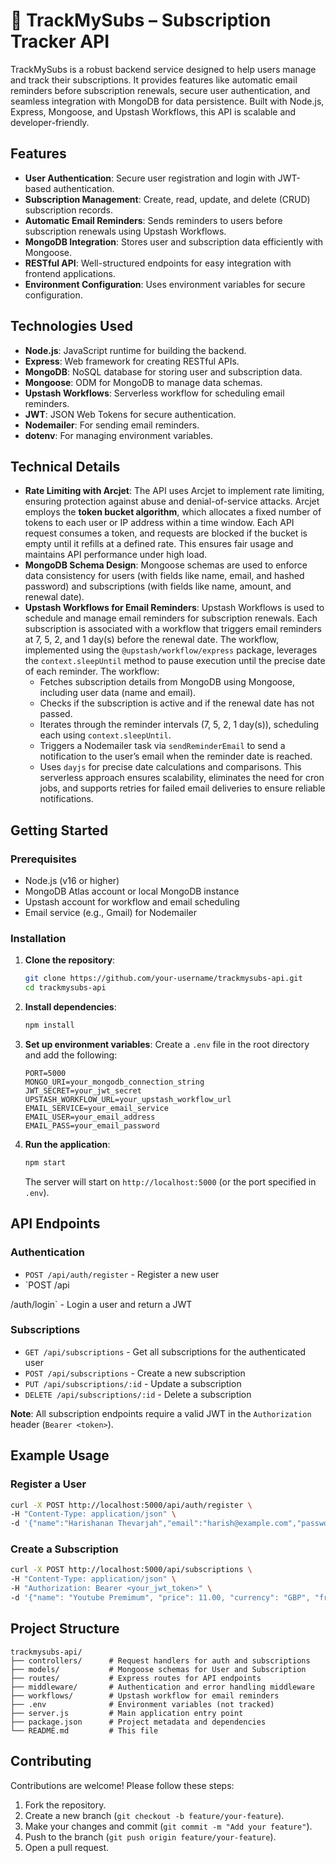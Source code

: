 # 📧 TrackMySubs – Subscription Tracker API

TrackMySubs is a robust backend service designed to help users manage and track their subscriptions. It provides features like automatic email reminders before subscription renewals, secure user authentication, and seamless integration with MongoDB for data persistence. Built with Node.js, Express, Mongoose, and Upstash Workflows, this API is scalable and developer-friendly.

## Features
- **User Authentication**: Secure user registration and login with JWT-based authentication.
- **Subscription Management**: Create, read, update, and delete (CRUD) subscription records.
- **Automatic Email Reminders**: Sends reminders to users before subscription renewals using Upstash Workflows.
- **MongoDB Integration**: Stores user and subscription data efficiently with Mongoose.
- **RESTful API**: Well-structured endpoints for easy integration with frontend applications.
- **Environment Configuration**: Uses environment variables for secure configuration.

## Technologies Used
- **Node.js**: JavaScript runtime for building the backend.
- **Express**: Web framework for creating RESTful APIs.
- **MongoDB**: NoSQL database for storing user and subscription data.
- **Mongoose**: ODM for MongoDB to manage data schemas.
- **Upstash Workflows**: Serverless workflow for scheduling email reminders.
- **JWT**: JSON Web Tokens for secure authentication.
- **Nodemailer**: For sending email reminders.
- **dotenv**: For managing environment variables.


## Technical Details
- **Rate Limiting with Arcjet**: The API uses Arcjet to implement rate limiting, ensuring protection against abuse and denial-of-service attacks. Arcjet employs the **token bucket algorithm**, which allocates a fixed number of tokens to each user or IP address within a time window. Each API request consumes a token, and requests are blocked if the bucket is empty until it refills at a defined rate. This ensures fair usage and maintains API performance under high load.
- **MongoDB Schema Design**: Mongoose schemas are used to enforce data consistency for users (with fields like name, email, and hashed password) and subscriptions (with fields like name, amount, and renewal date).
- **Upstash Workflows for Email Reminders**: Upstash Workflows is used to schedule and manage email reminders for subscription renewals. Each subscription is associated with a workflow that triggers email reminders at 7, 5, 2, and 1 day(s) before the renewal date. The workflow, implemented using the `@upstash/workflow/express` package, leverages the `context.sleepUntil` method to pause execution until the precise date of each reminder. The workflow:
  - Fetches subscription details from MongoDB using Mongoose, including user data (name and email).
  - Checks if the subscription is active and if the renewal date has not passed.
  - Iterates through the reminder intervals (7, 5, 2, 1 day(s)), scheduling each using `context.sleepUntil`.
  - Triggers a Nodemailer task via `sendReminderEmail` to send a notification to the user’s email when the reminder date is reached.
  - Uses `dayjs` for precise date calculations and comparisons.
  This serverless approach ensures scalability, eliminates the need for cron jobs, and supports retries for failed email deliveries to ensure reliable notifications.


## Getting Started

### Prerequisites
- Node.js (v16 or higher)
- MongoDB Atlas account or local MongoDB instance
- Upstash account for workflow and email scheduling
- Email service (e.g., Gmail) for Nodemailer

### Installation
1. **Clone the repository**:
   ```bash
   git clone https://github.com/your-username/trackmysubs-api.git
   cd trackmysubs-api
   ```

2. **Install dependencies**:
   ```bash
   npm install
   ```

3. **Set up environment variables**:
   Create a `.env` file in the root directory and add the following:
   ```
   PORT=5000
   MONGO_URI=your_mongodb_connection_string
   JWT_SECRET=your_jwt_secret
   UPSTASH_WORKFLOW_URL=your_upstash_workflow_url
   EMAIL_SERVICE=your_email_service
   EMAIL_USER=your_email_address
   EMAIL_PASS=your_email_password
   ```

4. **Run the application**:
   ```bash
   npm start
   ```
   The server will start on `http://localhost:5000` (or the port specified in `.env`).

## API Endpoints

### Authentication
- `POST /api/auth/register` - Register a new user
- `POST /api

/auth/login` - Login a user and return a JWT

### Subscriptions
- `GET /api/subscriptions` - Get all subscriptions for the authenticated user
- `POST /api/subscriptions` - Create a new subscription
- `PUT /api/subscriptions/:id` - Update a subscription
- `DELETE /api/subscriptions/:id` - Delete a subscription

**Note**: All subscription endpoints require a valid JWT in the `Authorization` header (`Bearer <token>`).

## Example Usage
### Register a User
```bash
curl -X POST http://localhost:5000/api/auth/register \
-H "Content-Type: application/json" \
-d '{"name":"Harishanan Thevarjah","email":"harish@example.com","password":"securepassword"}'
```

### Create a Subscription
```bash
curl -X POST http://localhost:5000/api/subscriptions \
-H "Content-Type: application/json" \
-H "Authorization: Bearer <your_jwt_token>" \
-d '{"name": "Youtube Premimum", "price": 11.00, "currency": "GBP", "frequency": "monthly", "category": "entertainment", "startDate": "2025-05-01T00:00:00.000Z", "paymentMethod": "Llyods card"}'
```

## Project Structure
```
trackmysubs-api/
├── controllers/      # Request handlers for auth and subscriptions
├── models/           # Mongoose schemas for User and Subscription
├── routes/           # Express routes for API endpoints
├── middleware/       # Authentication and error handling middleware
├── workflows/        # Upstash workflow for email reminders
├── .env              # Environment variables (not tracked)
├── server.js         # Main application entry point
├── package.json      # Project metadata and dependencies
└── README.md         # This file
```

## Contributing
Contributions are welcome! Please follow these steps:
1. Fork the repository.
2. Create a new branch (`git checkout -b feature/your-feature`).
3. Make your changes and commit (`git commit -m "Add your feature"`).
4. Push to the branch (`git push origin feature/your-feature`).
5. Open a pull request.


